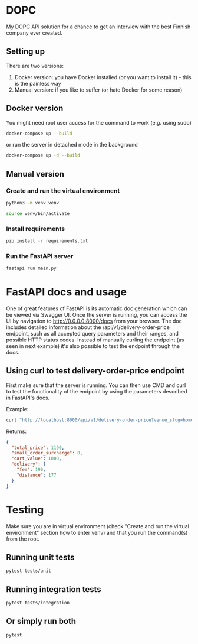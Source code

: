 # DOPC

My DOPC API solution for a chance to get an interview with the best Finnish company ever created.

## Setting up

There are two versions:

1. Docker version: you have Docker installed (or you want to install it) - this is the painless way
2. Manual version: if you like to suffer (or hate Docker for some reason)

## Docker version

You might need root user access for the command to work (e.g. using sudo)

```bash
docker-compose up --build
```

or run the server in detached mode in the background

```bash
docker-compose up -d --build
```

## Manual version

### Create and run the virtual environment

```bash
python3 -m venv venv
```

```bash
source venv/bin/activate
```

### Install requirements

```bash
pip install -r requirements.txt
```

### Run the FastAPI server

```bash
fastapi run main.py
```

# FastAPI docs and usage

One of great features of FastAPI is its automatic doc generation which can be viewed via Swagger UI. Once the server is running, you can access the UI by navigation to http://0.0.0.0:8000/docs from your browser. The doc includes detailed information about the /api/v1/delivery-order-price endpoint, such as all accepted query parameters and their ranges, and possible HTTP status codes. Instead of manually curling the endpoint (as seen in next example) it's also possible to test the endpoint through the docs.

## Using curl to test delivery-order-price endpoint

First make sure that the server is running. You can then use CMD and curl to test the functionality of the endpoint by using the parameters described in FastAPI's docs.

Example:

```bash
curl "http://localhost:8000/api/v1/delivery-order-price?venue_slug=home-assignment-venue-helsinki&cart_value=1000&user_lat=60.17094&user_lon=24.93087"
```

Returns:

```json
{
  "total_price": 1190,
  "small_order_surcharge": 0,
  "cart_value": 1000,
  "delivery": {
    "fee": 190,
    "distance": 177
  }
}
```

# Testing

Make sure you are in virtual environment (check "Create and run the virtual environment" section how to enter venv) and that you run the command(s) from the root.

## Running unit tests

```bash
pytest tests/unit
```

## Running integration tests

```bash
pytest tests/integration
```

## Or simply run both

```bash
pytest
```
